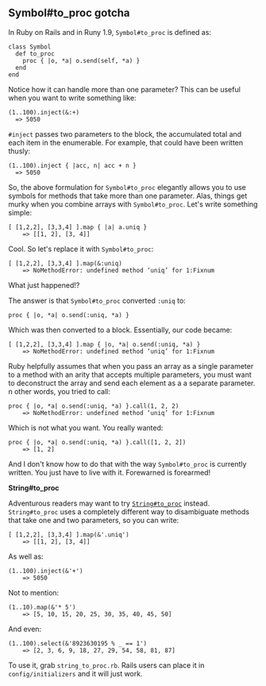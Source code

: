 Symbol#to_proc gotcha
---

In Ruby on Rails and in Runy 1.9, `Symbol#to_proc` is defined as:

	class Symbol
	  def to_proc
	    proc { |o, *a| o.send(self, *a) }
	  end
	end

Notice how it can handle more than one parameter? This can be useful when you want to write something like:

	(1..100).inject(&:+)
	  => 5050

`#inject` passes two parameters to the block, the accumulated total and each item in the enumerable. For example, that could have been written thusly:

	(1..100).inject { |acc, n| acc + n }
	  => 5050

So, the above formulation for `Symbol#to_proc` elegantly allows you to use symbols for methods that take more than one parameter. Alas, things get murky when you combine arrays with `Symbol#to_proc`. Let's write something simple:

	[ [1,2,2], [3,3,4] ].map { |a| a.uniq }
		=> [[1, 2], [3, 4]]

Cool. So let's replace it with `Symbol#to_proc`:

	[ [1,2,2], [3,3,4] ].map(&:uniq)
		=> NoMethodError: undefined method ‘uniq’ for 1:Fixnum

What just happened!?

The answer is that `Symbol#to_proc` converted `:uniq` to:

	proc { |o, *a| o.send(:uniq, *a) }

Which was then converted to a block. Essentially, our code became:

	[ [1,2,2], [3,3,4] ].map { |o, *a| o.send(:uniq, *a) }
		=> NoMethodError: undefined method ‘uniq’ for 1:Fixnum

Ruby helpfully assumes that when you pass an array as a single parameter to a method with an arity that accepts multiple parameters, you must want to deconstruct the array and send each element as a a separate parameter. n other words, you tried to call:

	proc { |o, *a| o.send(:uniq, *a) }.call(1, 2, 2)
		=> NoMethodError: undefined method ‘uniq’ for 1:Fixnum

Which is not what you want. You really wanted:

	proc { |o, *a| o.send(:uniq, *a) }.call([1, 2, 2])
		=> [1, 2]
		
And I don't know how to do that with the way `Symbol#to_proc` is currently written. You just have to live with it. Forewarned is forearmed!

**String#to_proc**

Adventurous readers may want to try [`String#to_proc`](http://weblog.raganwald.com/2007/10/stringtoproc.html "String#to_proc") instead. `String#to_proc` uses a completely different way to disambiguate methods that take one and two parameters, so you can write:

	[ [1,2,2], [3,3,4] ].map(&'.uniq')
		=> [[1, 2], [3, 4]]

As well as:

	(1..100).inject(&'+')
		=> 5050

Not to mention:

	(1..10).map(&'* 5')
		=> [5, 10, 15, 20, 25, 30, 35, 40, 45, 50]

And even:

	(1..100).select(&'8923630195 % _ == 1')
		=> [2, 3, 6, 9, 18, 27, 29, 54, 58, 81, 87]

To use it, grab `string_to_proc.rb`. Rails users can place it in `config/initializers` and it will just work.
